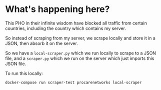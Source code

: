 # What's happening here?

This PHO in their infinite wisdom have blocked all traffic from certain countries, including the country which contains my server.

So instead of scraping from my server, we scrape locally and store it in a JSON, then absorb it on the server.

So we have a `local-scraper.py` which we run locally to scrape to a JSON file, and a `scraper.py` which we run on the server which just imports this JSON file.

To run this locally:

`docker-compose run scraper-test procarenetworks local-scraper`